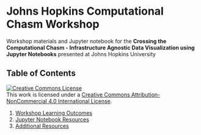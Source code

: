 # Johns Hopkins Computational Chasm Workshop
Workshop materials and Jupyter notebook for the __Crossing the Computational Chasm - Infrastructure Agnostic Data Visualization using Jupyter Notebooks__ presented at Johns Hopkins University
## Table of Contents
<a rel="license" href="http://creativecommons.org/licenses/by-nc/4.0/"><img alt="Creative Commons License" style="border-width:0" src="https://i.creativecommons.org/l/by-nc/4.0/88x31.png" /></a><br />This work is licensed under a <a rel="license" href="http://creativecommons.org/licenses/by-nc/4.0/">Creative Commons Attribution-NonCommercial 4.0 International License</a>.
1. [Workshop Learning Outcomes](#review)
2. [Jupyter Notebook Resources](#jupyter)
3. [Additional Resources](#resources)
